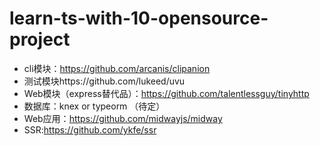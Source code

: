 # learn-ts-with-10-opensource-project


- cli模块：https://github.com/arcanis/clipanion 
- 测试模块https://github.com/lukeed/uvu
- Web模块（express替代品）：https://github.com/talentlessguy/tinyhttp
- 数据库：knex or typeorm （待定）
- Web应用：https://github.com/midwayjs/midway
- SSR:https://github.com/ykfe/ssr
